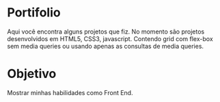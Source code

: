 # Portifolio


Aqui você encontra alguns projetos que fiz.
No momento são projetos desenvolvidos em HTML5, CSS3, javascript. Contendo grid com flex-box sem media queries ou usando apenas
as consultas de media queries.

# Objetivo

Mostrar minhas habilidades como Front End.
